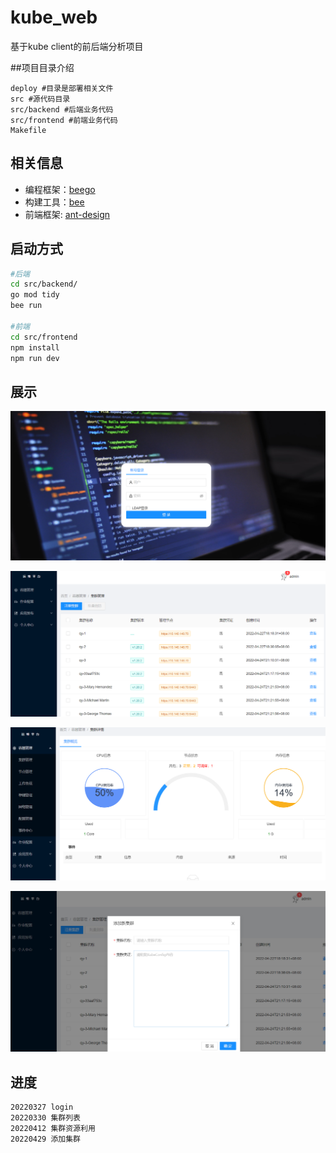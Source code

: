 # kube_web
基于kube client的前后端分析项目

##项目目录介绍
```shell
deploy #目录是部署相关文件
src #源代码目录
src/backend #后端业务代码
src/frontend #前端业务代码
Makefile 
```

## 相关信息
- 编程框架：[beego](https://beego.me/)
- 构建工具：[bee](https://beego.me/)
- 前端框架: [ant-design](https://github.com/ant-design/ant-design-pro)

## 启动方式

```sh
#后端
cd src/backend/
go mod tidy
bee run

#前端
cd src/frontend
npm install
npm run dev
```

## 展示

![login](deploy/images/login.png)

![cluster](deploy/images/cluster.png)

![clusterInfo](deploy/images/clusterInfo.png)

![addcluster](deploy/images/addcluster.png)

## 进度
```shell
20220327 login
20220330 集群列表
20220412 集群资源利用
20220429 添加集群
```